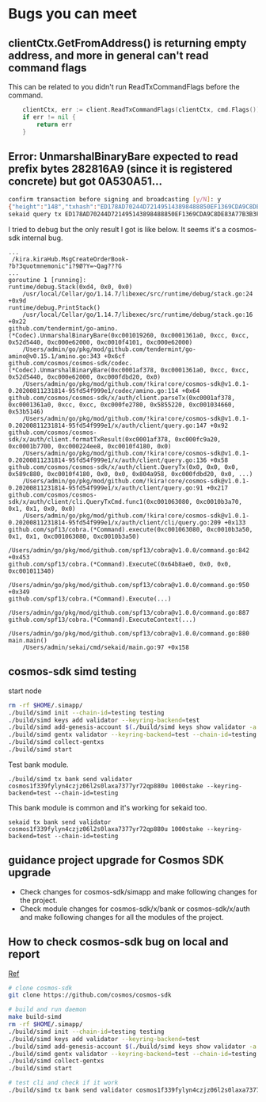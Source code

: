 # Bugs you can meet

## clientCtx.GetFromAddress() is returning empty address, and more in general can't read command flags

This can be related to you didn't run ReadTxCommandFlags before the command.
```go
    clientCtx, err := client.ReadTxCommandFlags(clientCtx, cmd.Flags())
    if err != nil {
        return err
    }
```

## Error: UnmarshalBinaryBare expected to read prefix bytes 282816A9 (since it is registered concrete) but got 0A530A51...

```sh
confirm transaction before signing and broadcasting [y/N]: y
{"height":"148","txhash":"ED178AD70244D721495143898488850EF1369CDA9C8DE83A77B3B3FBC85D633D","data":"0A110A0F6372656174656F72646572626F6F6B","raw_log":"[{\"events\":[{\"type\":\"message\",\"attributes\":[{\"key\":\"action\",\"value\":\"createorderbook\"}]}]}]","logs":[{"events":[{"type":"message","attributes":[{"key":"action","value":"createorderbook"}]}]}],"gas_wanted":"200000","gas_used":"47127"}
sekaid query tx ED178AD70244D721495143898488850EF1369CDA9C8DE83A77B3B3FBC85D633D
```
I tried to debug but the only result I got is like below. It seems it's a cosmos-sdk internal bug.
```log
...
 /kira.kiraHub.MsgCreateOrderBook-
?b?3quotmnemonic"i?9Ø?Y=~Qag???G
...
goroutine 1 [running]:
runtime/debug.Stack(0xd4, 0x0, 0x0)
	/usr/local/Cellar/go/1.14.7/libexec/src/runtime/debug/stack.go:24 +0x9d
runtime/debug.PrintStack()
	/usr/local/Cellar/go/1.14.7/libexec/src/runtime/debug/stack.go:16 +0x22
github.com/tendermint/go-amino.(*Codec).UnmarshalBinaryBare(0xc001019260, 0xc0001361a0, 0xcc, 0xcc, 0x52d5440, 0xc000e62000, 0xc0010f4101, 0xc000e62000)
	/Users/admin/go/pkg/mod/github.com/tendermint/go-amino@v0.15.1/amino.go:343 +0x6cf
github.com/cosmos/cosmos-sdk/codec.(*Codec).UnmarshalBinaryBare(0xc0001af378, 0xc0001361a0, 0xcc, 0xcc, 0x52d5440, 0xc000e62000, 0xc000fdbd20, 0x0)
	/Users/admin/go/pkg/mod/github.com/!kira!core/cosmos-sdk@v1.0.1-0.20200811231814-95fd54f999e1/codec/amino.go:114 +0x64
github.com/cosmos/cosmos-sdk/x/auth/client.parseTx(0xc0001af378, 0xc0001361a0, 0xcc, 0xcc, 0xc000fe2780, 0x5855220, 0xc001034660, 0x53b5146)
	/Users/admin/go/pkg/mod/github.com/!kira!core/cosmos-sdk@v1.0.1-0.20200811231814-95fd54f999e1/x/auth/client/query.go:147 +0x92
github.com/cosmos/cosmos-sdk/x/auth/client.formatTxResult(0xc0001af378, 0xc000fc9a20, 0xc0001b7700, 0xc000224ee8, 0xc0010f4180, 0x0)
	/Users/admin/go/pkg/mod/github.com/!kira!core/cosmos-sdk@v1.0.1-0.20200811231814-95fd54f999e1/x/auth/client/query.go:136 +0x58
github.com/cosmos/cosmos-sdk/x/auth/client.QueryTx(0x0, 0x0, 0x0, 0x589c880, 0xc0010f4180, 0x0, 0x0, 0x804a958, 0xc000fdbd20, 0x0, ...)
	/Users/admin/go/pkg/mod/github.com/!kira!core/cosmos-sdk@v1.0.1-0.20200811231814-95fd54f999e1/x/auth/client/query.go:91 +0x217
github.com/cosmos/cosmos-sdk/x/auth/client/cli.QueryTxCmd.func1(0xc001063080, 0xc0010b3a70, 0x1, 0x1, 0x0, 0x0)
	/Users/admin/go/pkg/mod/github.com/!kira!core/cosmos-sdk@v1.0.1-0.20200811231814-95fd54f999e1/x/auth/client/cli/query.go:209 +0x133
github.com/spf13/cobra.(*Command).execute(0xc001063080, 0xc0010b3a50, 0x1, 0x1, 0xc001063080, 0xc0010b3a50)
	/Users/admin/go/pkg/mod/github.com/spf13/cobra@v1.0.0/command.go:842 +0x453
github.com/spf13/cobra.(*Command).ExecuteC(0x64b8ae0, 0x0, 0x0, 0xc001011340)
	/Users/admin/go/pkg/mod/github.com/spf13/cobra@v1.0.0/command.go:950 +0x349
github.com/spf13/cobra.(*Command).Execute(...)
	/Users/admin/go/pkg/mod/github.com/spf13/cobra@v1.0.0/command.go:887
github.com/spf13/cobra.(*Command).ExecuteContext(...)
	/Users/admin/go/pkg/mod/github.com/spf13/cobra@v1.0.0/command.go:880
main.main()
	/Users/admin/sekai/cmd/sekaid/main.go:97 +0x158
```

## cosmos-sdk simd testing

start node
```sh
rm -rf $HOME/.simapp/
./build/simd init --chain-id=testing testing
./build/simd keys add validator --keyring-backend=test
./build/simd add-genesis-account $(./build/simd keys show validator -a --keyring-backend=test) 1000000000stake,1000000000validatortoken --keyring-backend=test
./build/simd gentx validator --keyring-backend=test --chain-id=testing
./build/simd collect-gentxs
./build/simd start
```

Test bank module.
```
./build/simd tx bank send validator cosmos1f339fylyn4czjz06l2s0laxa7377yr72qp880u 1000stake --keyring-backend=test --chain-id=testing
```

This bank module is common and it's working for sekaid too.
```
sekaid tx bank send validator cosmos1f339fylyn4czjz06l2s0laxa7377yr72qp880u 1000stake --keyring-backend=test --chain-id=testing
```

## guidance project upgrade for Cosmos SDK upgrade

- Check changes for cosmos-sdk/simapp and make following changes for the project.
- Check module changes for cosmos-sdk/x/bank or cosmos-sdk/x/auth and make following changes for all the modules of the project.

## How to check cosmos-sdk bug on local and report
[Ref](https://github.com/cosmos/cosmos-sdk/issues/7133)

```sh
# clone cosmos-sdk
git clone https://github.com/cosmos/cosmos-sdk

# build and run daemon
make build-simd
rm -rf $HOME/.simapp/
./build/simd init --chain-id=testing testing
./build/simd keys add validator --keyring-backend=test
./build/simd add-genesis-account $(./build/simd keys show validator -a --keyring-backend=test) 1000000000stake,1000000000validatortoken --keyring-backend=test
./build/simd gentx validator --keyring-backend=test --chain-id=testing
./build/simd collect-gentxs
./build/simd start

# test cli and check if it work
./build/simd tx bank send validator cosmos1f339fylyn4czjz06l2s0laxa7377yr72qp880u 1000stake --keyring-backend=test --chain-id=testing
```